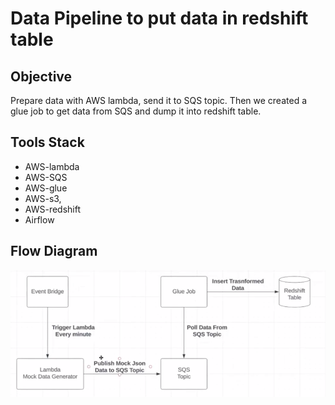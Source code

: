 # Data Pipeline to put data in redshift table

## Objective
Prepare data with AWS lambda, send it to SQS topic. Then we created a glue job to get data from SQS and dump it into redshift table.

## Tools Stack

* AWS-lambda
* AWS-SQS
* AWS-glue
* AWS-s3,
* AWS-redshift
* Airflow

## Flow Diagram
![Architecture flow diagram](./architecture.png)
